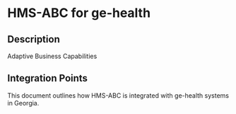 # HMS-ABC for ge-health

## Description

Adaptive Business Capabilities

## Integration Points

This document outlines how HMS-ABC is integrated with ge-health systems in Georgia.
